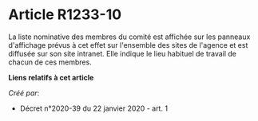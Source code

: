 # Article R1233-10

La liste nominative des membres du comité est affichée sur les panneaux d'affichage prévus à cet effet sur l'ensemble des
sites de l'agence et est diffusée sur son site intranet. Elle indique le lieu habituel de travail de chacun de ces membres.

**Liens relatifs à cet article**

_Créé par_:

  - Décret n°2020-39 du 22 janvier 2020 - art. 1
